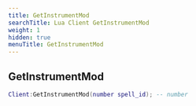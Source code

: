```yaml
---
title: GetInstrumentMod
searchTitle: Lua Client GetInstrumentMod
weight: 1
hidden: true
menuTitle: GetInstrumentMod
---
```

## GetInstrumentMod
```lua
Client:GetInstrumentMod(number spell_id); -- number
```